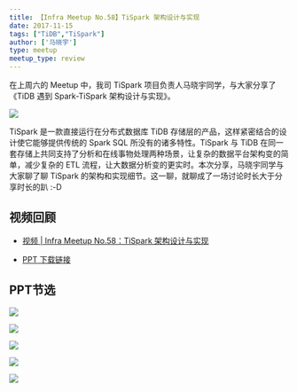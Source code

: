 ```yaml
---
title: 【Infra Meetup No.58】TiSpark 架构设计与实现
date: 2017-11-15
tags: ["TiDB","TiSpark"]
author: ['马晓宇']
type: meetup
meetup_type: review
---
```


在上周六的 Meetup 中，我司 TiSpark 项目负责人马晓宇同学，与大家分享了《TiDB 遇到 Spark-TiSpark 架构设计与实现》。

![](http://upload-images.jianshu.io/upload_images/542677-faaab069958dd706?imageMogr2/auto-orient/strip%7CimageView2/2/w/1240)

TiSpark 是一款直接运行在分布式数据库 TiDB 存储层的产品，这样紧密结合的设计使它能够提供传统的 Spark SQL 所没有的诸多特性。TiSpark 与 TiDB 在同一套存储上共同支持了分析和在线事物处理两种场景，让复杂的数据平台架构变的简单，减少复杂的 ETL 流程，让大数据分析变的更实时。本次分享，马晓宇同学与大家聊了聊 TiSpark 的架构和实现细节。这一聊，就聊成了一场讨论时长大于分享时长的趴 :-D

## 视频回顾

- [视频 | Infra Meetup No.58：TiSpark 架构设计与实现](https://v.qq.com/txp/iframe/player.html?origin=https%3A%2F%2Fmp.weixin.qq.com&amp;vid=b05041aqdev&amp;autoplay=false&amp;full=true&amp;show1080p=false&amp;isDebugIframe=false)

- [PPT 下载链接](https://eyun.baidu.com/s/3pKPN4Bh)

## PPT节选

![](http://upload-images.jianshu.io/upload_images/542677-c122bcc4db454366?imageMogr2/auto-orient/strip%7CimageView2/2/w/1240)

![](http://upload-images.jianshu.io/upload_images/542677-1a8b82d0b85bf274?imageMogr2/auto-orient/strip%7CimageView2/2/w/1240)

![](http://upload-images.jianshu.io/upload_images/542677-e4d2eef060a0cdd9?imageMogr2/auto-orient/strip%7CimageView2/2/w/1240)

![](http://upload-images.jianshu.io/upload_images/542677-0810cd59caf928ed?imageMogr2/auto-orient/strip%7CimageView2/2/w/1240)

![](http://upload-images.jianshu.io/upload_images/542677-a43675df8305c961?imageMogr2/auto-orient/strip%7CimageView2/2/w/1240)


